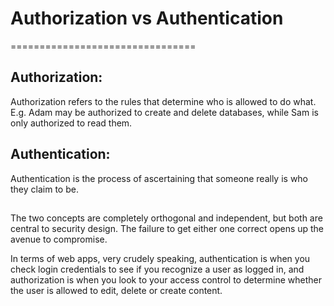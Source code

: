 # Authorization vs Authentication
================================

<h2>Authorization:</h2>
  <p>
    Authorization refers to the rules that determine who is allowed to do what.
    E.g. Adam may be authorized to create and delete databases, while Sam is only authorized to read them.
  </p>

<h2>Authentication:</h2>
  <p>
    Authentication is the process of ascertaining that someone really is who they claim to be.
  </p>

<h2></h2>
  <p>
    The two concepts are completely orthogonal and independent, but both are central to security design.
    The failure to get either one correct opens up the avenue to compromise.
  </p>
  <p>
    In terms of web apps, very crudely speaking, authentication is when you check login credentials to see if you recognize a user as logged in,
    and authorization is when you look to your access control to determine whether the user is allowed to edit, delete or create content.
  </p>

